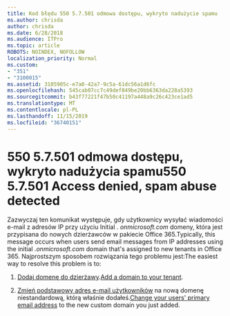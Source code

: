 ```yaml
---
title: Kod błędu 550 5.7.501 odmowa dostępu, wykryto nadużycie spamu
ms.author: chrisda
author: chrisda
ms.date: 6/28/2018
ms.audience: ITPro
ms.topic: article
ROBOTS: NOINDEX, NOFOLLOW
localization_priority: Normal
ms.custom:
- "351"
- "3100015"
ms.assetid: 3105905c-e7a0-42a7-9c5a-61dc56a1d6fc
ms.openlocfilehash: 545cab07cc7c49def849be20bb6363da228a5393
ms.sourcegitcommit: b43f77221f47b50c41197a448a9c26c423ce1ad5
ms.translationtype: MT
ms.contentlocale: pl-PL
ms.lasthandoff: 11/15/2019
ms.locfileid: "36740151"
---
```

# <a name="550-57501-access-denied-spam-abuse-detected"></a><span data-ttu-id="1fa3d-102">550 5.7.501 odmowa dostępu, wykryto nadużycia spamu</span><span class="sxs-lookup"><span data-stu-id="1fa3d-102">550 5.7.501 Access denied, spam abuse detected</span></span>

<span data-ttu-id="1fa3d-103">Zazwyczaj ten komunikat występuje, gdy użytkownicy wysyłać wiadomości e-mail z adresów IP przy użyciu Initial *. onmicrosoft.com* domeny, która jest przypisana do nowych dzierżawców w pakiecie Office 365.</span><span class="sxs-lookup"><span data-stu-id="1fa3d-103">Typically, this message occurs when users send email messages from IP addresses using the initial *.onmicrosoft.com* domain that's assigned to new tenants in Office 365.</span></span> <span data-ttu-id="1fa3d-104">Najprostszym sposobem rozwiązania tego problemu jest:</span><span class="sxs-lookup"><span data-stu-id="1fa3d-104">The easiest way to resolve this problem is to:</span></span>

1. <span data-ttu-id="1fa3d-105">[Dodaj domenę do dzierżawy](https://docs.microsoft.com//office365/admin/setup/add-domain).</span><span class="sxs-lookup"><span data-stu-id="1fa3d-105">[Add a domain to your tenant](https://docs.microsoft.com//office365/admin/setup/add-domain).</span></span>

2. <span data-ttu-id="1fa3d-106">[Zmień podstawowy adres e-mail użytkowników](https://docs.microsoft.com//office365/admin/add-users/change-a-user-name-and-email-address) na nową domenę niestandardową, którą właśnie dodałeś.</span><span class="sxs-lookup"><span data-stu-id="1fa3d-106">[Change your users' primary email address](https://docs.microsoft.com//office365/admin/add-users/change-a-user-name-and-email-address) to the new custom domain you just added.</span></span>
